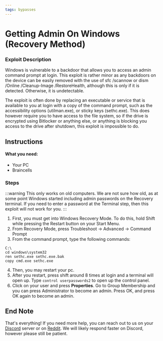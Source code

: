 ```yaml
---
tags: bypasses
---
```

# Getting Admin On Windows (Recovery Method)

### Exploit Description
Windows is vulnerable to a backdoor that allows you to access an admin command prompt at login. This exploit is rather minor as any backdoors on the device can be easily removed with the use of sfc /scannow or dism /Online /Cleanup-Image /RestoreHealth, although this is only if it is detected. Otherwise, it is undetectable.

The exploit is often done by replacing an executable or service that is available to you at login with a copy of the command prompt, such as the accessibility options (utilman.exe), or sticky keys (sethc.exe). This does however require you to have access to the file system, so if the drive is encrypted using Bitlocker or anything else, or anything is blocking you access to the drive after shutdown, this exploit is impossible to do.

## Instructions
#### What you need:
- Your PC
- Braincells

### Steps
:::warning
This only works on old computers. We are not sure how old, as at some point Windows started including admin passwords on the Recovery terminal. If you need to enter a password at the Terminal step, then this exploit will not work for you.
:::
1. First, you must get into Windows Recovery Mode. To do this, hold Shift while pressing the Restart button on your Start Menu. 
2. From Recovery Mode, press Troubleshoot -> Advanced -> Command Prompt 
3. From the command prompt, type the following commands:
```
C:\
cd windows\system32
ren sethc.exe sethc.exe.bak
copy cmd.exe sethc.exe
```
4. Then, you may restart your pc.
5. After you restart, press shift around 8 times at login and a terminal will open up. Type `control userpasswords2` to open up the control panel.
6. Click on your user and press **Properties**. Go to Group Membership and you can press Administrator to become an admin. Press OK, and press OK again to become an admin.



## End Note
That's everything! If you need more help, you can reach out to us on your [Discord](https://discord.gg/elude) server or on [Reddit](https://reddit.com/r/sneakersneet). We will likely respond faster on Discord, however please still be patient.